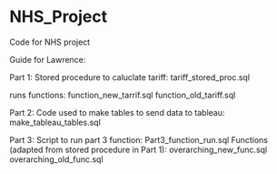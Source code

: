 # NHS_Project
Code for NHS project

Guide for Lawrence:

Part 1:
Stored procedure to caluclate tariff: 
tariff_stored_proc.sql

runs functions:
function_new_tarrif.sql
function_old_tariff.sql

Part 2:
Code used to make tables to send data to tableau:
make_tableau_tables.sql

Part 3:
Script to run part 3 function:
Part3_function_run.sql
Functions (adapted from stored procedure in Part 1): 
overarching_new_func.sql
overarching_old_func.sql
